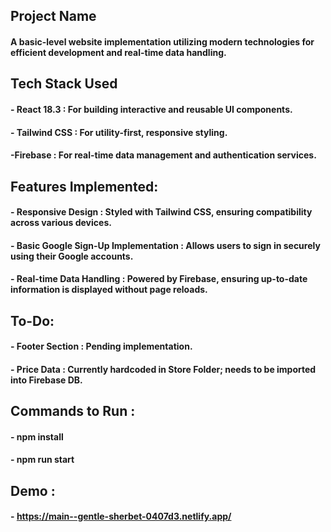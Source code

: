 ## Project Name

#### A basic-level website implementation utilizing modern technologies for efficient development and real-time data handling.

## Tech Stack Used

#### - React 18.3 : For building interactive and reusable UI components.
#### - Tailwind CSS : For utility-first, responsive styling.
#### -Firebase : For real-time data management and authentication services.

## Features Implemented:

#### - Responsive Design : Styled with Tailwind CSS, ensuring compatibility across various devices.
#### - Basic Google Sign-Up Implementation : Allows users to sign in securely using their Google accounts.
#### - Real-time Data Handling : Powered by Firebase, ensuring up-to-date information is displayed without page reloads.

## To-Do:

#### - Footer Section : Pending implementation.

#### - Price Data : Currently hardcoded in Store Folder; needs to be imported into Firebase DB.

## Commands to Run :

#### - npm install

#### - npm run start

## Demo :

#### - https://main--gentle-sherbet-0407d3.netlify.app/
